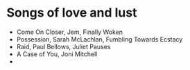 # Songs of love and lust


* Come On Closer, Jem, Finally Woken
* Possession, Sarah McLachlan, Fumbling Towards Ecstacy
* Raid, Paul Bellows, Juliet Pauses
* A Case of You, Joni Mitchell
* 
